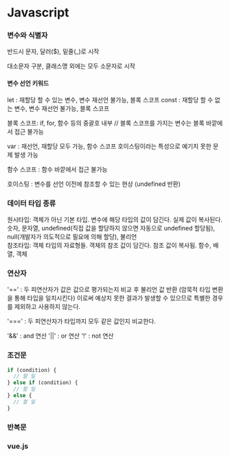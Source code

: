 # Javascript

### 변수와 식별자
반드시 문자, 달러($), 밑줄(_)로 시작

대소문자 구분, 클래스명 외에는 모두 소문자로 시작

#### 변수 선언 키워드

let : 재할당 할 수 있는 변수, 변수 재선언 불가능, 블록 스코프
const : 재할당 할 수 없는 변수, 변수 재선언 불가능, 블록 스코프 

블록 스코프: if, for, 함수 등의 중괄호 내부 // 블록 스코프를 가지는 변수는 블록 바깥에서 접근 불가능


var : 재선언, 재할당 모두 가능, 함수 스코프
호이스팅이라는 특성으로 예기치 못한 문제 발생 가능

함수 스코프 : 함수 바깥에서 접근 불가능

호이스팅 : 변수를 선언 이전에 참조할 수 있는 현상 (undefined 반환)

### 데이터 타입 종류

원시타입: 객체가 아닌 기본 타입. 변수에 해당 타입의 값이 담긴다. 실제 값이 복사된다.  
숫자, 문자열, undefined(직접 값을 할당하지 않으면 자동으로 undefined 할당됨), null(개발자가 의도적으로 필요에 의해 할당), 불리언    
참조타입: 객체 타입의 자료형들. 객체의 참조 값이 담긴다. 참조 값이 복사됨.
함수, 배열, 객체


### 연산자 

'==' : 두 피연산자가 값은 값으로 평가되는지 비교 후 불리언 값 반환 (암묵적 타입 변환을 통해 타입을 일치시킨다)
이로써 예상치 못한 결과가 발생할 수 있으므로 특별한 경우를 제외하고 사용하지 않는다.

'===' : 두 피연산자가 타입까지 모두 같은 값인지 비교한다.

'&&' : and 연산
'||' : or 연산 
'!' : not 연산 

### 조건문 

```js
if (condition) {
  // 할 일
} else if (condition) {
  // 할 일
} else {
  // 할 일
}
```

### 반복문 



### vue.js
